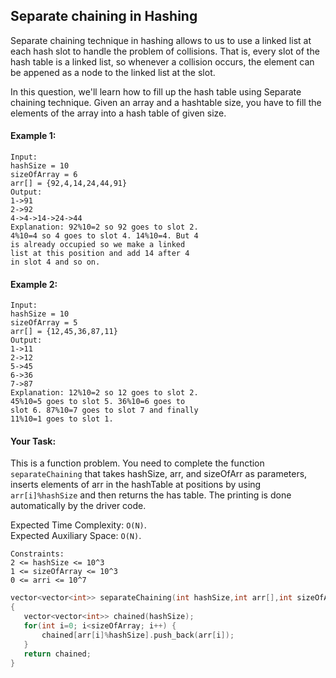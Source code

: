 ## Separate chaining in Hashing

Separate chaining technique in hashing allows to us to use a linked list at each hash slot to handle the problem of collisions. That is, every slot of the hash table is a linked list, so whenever a collision occurs, the element can be appened as a node to the linked list at the slot.

In this question, we'll learn how to fill up the hash table using Separate chaining technique. Given an array and a hashtable size, you have to fill the elements of the array into a hash table of given size.

#### Example 1:

```
Input:
hashSize = 10
sizeOfArray = 6
arr[] = {92,4,14,24,44,91}
Output:
1->91
2->92
4->4->14->24->44
Explanation: 92%10=2 so 92 goes to slot 2.
4%10=4 so 4 goes to slot 4. 14%10=4. But 4
is already occupied so we make a linked
list at this position and add 14 after 4
in slot 4 and so on.
```

#### Example 2:

```
Input:
hashSize = 10
sizeOfArray = 5
arr[] = {12,45,36,87,11}
Output:
1->11
2->12
5->45
6->36
7->87
Explanation: 12%10=2 so 12 goes to slot 2.
45%10=5 goes to slot 5. 36%10=6 goes to
slot 6. 87%10=7 goes to slot 7 and finally
11%10=1 goes to slot 1.
```

#### Your Task:

This is a function problem. You need to complete the function `separateChaining` that takes hashSize, arr, and sizeOfArr as parameters, inserts elements of arr in the hashTable at positions by using `arr[i]%hashSize` and then returns the has table. The printing is done automatically by the driver code.

Expected Time Complexity: `O(N)`.  
Expected Auxiliary Space: `O(N)`.

```
Constraints:
2 <= hashSize <= 10^3
1 <= sizeOfArray <= 10^3
0 <= arri <= 10^7
```

```c++
vector<vector<int>> separateChaining(int hashSize,int arr[],int sizeOfArray)
{
   vector<vector<int>> chained(hashSize);
   for(int i=0; i<sizeOfArray; i++) {
       chained[arr[i]%hashSize].push_back(arr[i]);
   }
   return chained;
}
```
